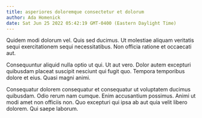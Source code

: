 ```yaml
---
title: asperiores doloremque consectetur et dolorum
author: Ada Homenick
date: Sat Jun 25 2022 05:42:19 GMT-0400 (Eastern Daylight Time)
---
```

Quidem modi dolorum vel. Quis sed ducimus. Ut molestiae aliquam veritatis sequi exercitationem sequi necessitatibus. Non officia ratione et occaecati aut.

 Consequuntur aliquid nulla optio ut qui. Ut aut vero. Dolor autem excepturi quibusdam placeat suscipit nesciunt qui fugit quo. Tempora temporibus dolore et eius. Quasi magni animi.

 Consequatur dolorem consequatur et consequatur ut voluptatem ducimus quibusdam. Odio rerum nam cumque. Enim accusantium possimus. Animi ut modi amet non officiis non. Quo excepturi qui ipsa ab aut quia velit libero dolorem. Qui saepe laborum.